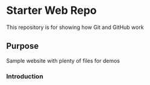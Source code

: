 # Starter Web Repo

This repository is for showing how Git and GitHub work

## Purpose

Sample website with plenty of files for demos

### Introduction
